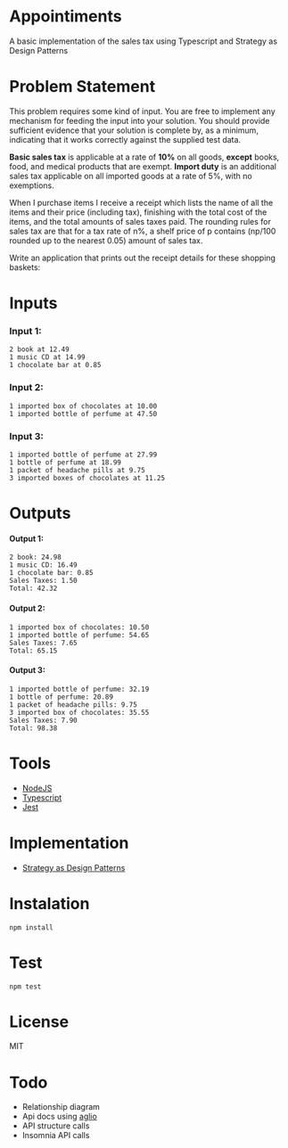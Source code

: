 # Appointiments

A basic implementation of the sales tax using Typescript and Strategy as Design Patterns 

# Problem Statement 

This problem requires some kind of input. You are free to implement any mechanism for feeding the input into your solution. You should provide sufficient evidence that your solution is complete by, as a minimum, indicating that it works correctly against the supplied test data.

**Basic sales tax** is applicable at a rate of **10%** on all goods, **except** books, food, and medical products that are exempt. **Import duty** is an additional sales tax applicable on all imported goods at a rate of 5%, with no exemptions.

When I purchase items I receive a receipt which lists the name of all the items and their price (including tax), finishing with the total cost of the items, and the total amounts of sales taxes paid. The rounding rules for sales tax are that for a tax rate of n%, a shelf price of p contains (np/100 rounded up to the nearest 0.05) amount of sales tax.

Write an application that prints out the receipt details for these shopping baskets:

# Inputs

### Input 1:
```
2 book at 12.49
1 music CD at 14.99
1 chocolate bar at 0.85
```

### Input 2:
```
1 imported box of chocolates at 10.00
1 imported bottle of perfume at 47.50
```

### Input 3:
```
1 imported bottle of perfume at 27.99
1 bottle of perfume at 18.99
1 packet of headache pills at 9.75
3 imported boxes of chocolates at 11.25
```

# Outputs

#### Output 1:
```
2 book: 24.98
1 music CD: 16.49
1 chocolate bar: 0.85
Sales Taxes: 1.50
Total: 42.32
```

#### Output 2:
```
1 imported box of chocolates: 10.50
1 imported bottle of perfume: 54.65
Sales Taxes: 7.65
Total: 65.15
```

#### Output 3:
```
1 imported bottle of perfume: 32.19
1 bottle of perfume: 20.89
1 packet of headache pills: 9.75
3 imported box of chocolates: 35.55
Sales Taxes: 7.90
Total: 98.38
```

# Tools
* [NodeJS](https://nodejs.org/)
* [Typescript](https://www.typescriptlang.org/)
* [Jest](https://jestjs.io/)

# Implementation
* [Strategy as Design Patterns](https://www.java67.com/2012/09/top-10-java-design-pattern-interview-question-answer.html)


# Instalation
```
npm install
```

# Test
```
npm test
```

# License
MIT

# Todo
* Relationship diagram
* Api docs using [aglio](https://github.com/danielgtaylor/aglio)
* API structure calls
* Insomnia API calls